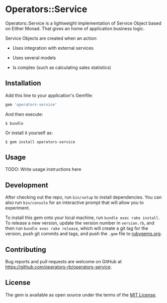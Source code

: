# Operators::Service

Operators::Service is a lightweight implementation of Service Object based on Either Monad. That gives an home of application business logic.

Service Objects are created when an action:

* Uses integration with external services

* Uses several models

* Is complex (such as calculating sales statistics)

## Installation

Add this line to your application's Gemfile:

```ruby
gem 'operators-service'
```

And then execute:

    $ bundle

Or install it yourself as:

    $ gem install operators-service

## Usage

TODO: Write usage instructions here

## Development

After checking out the repo, run `bin/setup` to install dependencies. You can also run `bin/console` for an interactive prompt that will allow you to experiment.

To install this gem onto your local machine, run `bundle exec rake install`. To release a new version, update the version number in `version.rb`, and then run `bundle exec rake release`, which will create a git tag for the version, push git commits and tags, and push the `.gem` file to [rubygems.org](https://rubygems.org).

## Contributing

Bug reports and pull requests are welcome on GitHub at https://github.com/operators-rb/operators-service.


## License

The gem is available as open source under the terms of the [MIT License](http://opensource.org/licenses/MIT).


